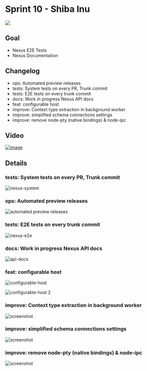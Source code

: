 # Sprint 10 - Shiba Inu

<img src="https://images.unsplash.com/photo-1576944184228-674b620c4015?ixlib=rb-1.2.1&q=85&fm=jpg&cs=srgb&w=900&h=300&fit=crop&fp-y=.38">

## Goal

- Nexus E2E Tests
- Nexus Documentation

## Changelog

- ops: Automated preview releases
- tests: System tests on every PR, Trunk commit
- tests: E2E tests on every trunk commit
- docs: Work in progress Nexus API docs
- feat: configurable host
- improve: Context type extraction in background worker
- improve: simplified schema connections settings
- improve: remove node-pty (native bindings) & node-ipc

## Video

[![image](video.png)](https://prisma.zoom.us/rec/share/ve9EH-j611pOEpHm1RiGZb4tQITPeaa82yAar_oNyU6wR6Gd2K9z3z2aJYBmOeVu)

## Details

### tests: System tests on every PR, Trunk commit

![nexus-system](./system.png)

### ops: Automated preview releases

![automated preview releases](./nexus-automated-preview.png)

### tests: E2E tests on every trunk commit

![nexus-e2e](./e2e.png)

### docs: Work in progress Nexus API docs

![api-docs](./api-docs.png)

### feat: configurable host

![configurable-host](./configurable-host.png)

![configurable-host 2](./configurable-host-2.png)

### improve: Context type extraction in background worker

![screenshot](./configurable-host.png)

### improve: simplified schema connections settings

![screenshot](./schema-connections-config.png)

### improve: remove node-pty (native bindings) & node-ipc

![screenshot](./remove-node-pty.png)
